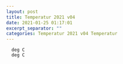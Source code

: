 ```yaml
---
layout: post
title: Temperatur 2021 v04
date: 2021-01-25 01:17:01
excerpt_separator: ""
categories: Temperatur 2021 v04 Temperatur
---
```

```
  deg C
  deg C
```
